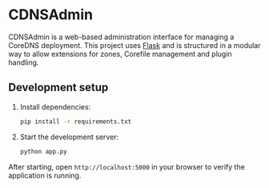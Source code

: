 # CDNSAdmin

CDNSAdmin is a web-based administration interface for managing a CoreDNS deployment.
This project uses [Flask](https://flask.palletsprojects.com/) and is structured in a
modular way to allow extensions for zones, Corefile management and plugin handling.

## Development setup

1. Install dependencies:
   ```bash
   pip install -r requirements.txt
   ```
2. Start the development server:
   ```bash
   python app.py
   ```

After starting, open `http://localhost:5000` in your browser to verify the
application is running.
